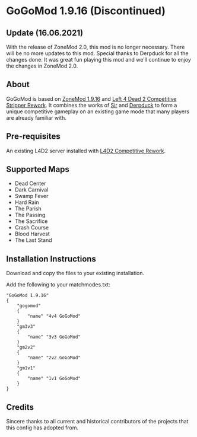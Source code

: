 # GoGoMod 1.9.16 (Discontinued)

## Update (16.06.2021)

With the release of ZoneMod 2.0, this mod is no longer necessary. There will be no more updates to this mod. Special thanks to Derpduck for all the changes done. It was great fun playing this mod and we'll continue to enjoy the changes in ZoneMod 2.0.

## About

GoGoMod is based on [ZoneMod 1.9.16](https://github.com/SirPlease/L4D2-Competitive-Rework) and [Left 4 Dead 2 Competitive Stripper Rework](https://github.com/Derpduck/L4D2-Comp-Stripper-Rework). It combines the works of [Sir](http://www.steamcommunity.com/profiles/76561198004878749) and [Derpduck](http://www.steamcommunity.com/profiles/76561198038478485) to form a unique competitive gameplay on an existing game mode that many players are already familiar with.

## Pre-requisites

An existing L4D2 server installed with [L4D2 Competitive Rework](https://github.com/SirPlease/L4D2-Competitive-Rework).

## Supported Maps

- Dead Center
- Dark Carnival
- Swamp Fever
- Hard Rain
- The Parish
- The Passing
- The Sacrifice
- Crash Course
- Blood Harvest
- The Last Stand

## Installation Instructions

Download and copy the files to your existing installation.

Add the following to your matchmodes.txt:

```
"GoGoMod 1.9.16"
{
	"gogomod"
	{
		"name" "4v4 GoGoMod"
	}
	"gm3v3"
	{
		"name" "3v3 GoGoMod"
	}
	"gm2v2"
	{
		"name" "2v2 GoGoMod"
	}
	"gm1v1"
	{
		"name" "1v1 GoGoMod"
	}
}
```

## Credits

Sincere thanks to all current and historical contributors of the projects that this config has adopted from.
